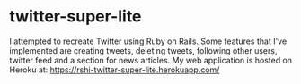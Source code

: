 # twitter-super-lite
I attempted to recreate Twitter using Ruby on Rails. Some features that I've implemented are creating tweets, deleting tweets, following other users, twitter feed and a section for news articles. My web application is hosted on Heroku at: https://rshi-twitter-super-lite.herokuapp.com/
